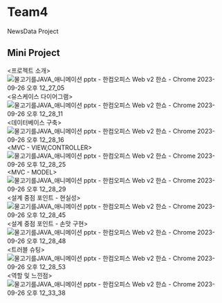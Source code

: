 # Team4
NewsData Project
## Mini Project 

<프로젝트 소개>
![물고기를JAVA_애니메이션 pptx - 한컴오피스 Web v2 한쇼 - Chrome 2023-09-26 오후 12_27_05](https://github.com/2023-SMHRD-IS-BigData2/FISH_JAVA_TEAM4/assets/145407027/1aa560c4-188f-40c5-a10d-72a94efca181)
<유스케이스 다이어그램>
![물고기를JAVA_애니메이션 pptx - 한컴오피스 Web v2 한쇼 - Chrome 2023-09-26 오후 12_28_11](https://github.com/2023-SMHRD-IS-BigData2/FISH_JAVA_TEAM4/assets/145407027/aadf7018-f158-42c5-be74-18aab3efab55)
<데이터베이스 구축>
![물고기를JAVA_애니메이션 pptx - 한컴오피스 Web v2 한쇼 - Chrome 2023-09-26 오후 12_28_16](https://github.com/2023-SMHRD-IS-BigData2/FISH_JAVA_TEAM4/assets/145407027/a1a352e2-2e97-4ae8-9cb5-0208f4623984)
<MVC - VIEW,CONTROLLER>
![물고기를JAVA_애니메이션 pptx - 한컴오피스 Web v2 한쇼 - Chrome 2023-09-26 오후 12_28_25](https://github.com/2023-SMHRD-IS-BigData2/FISH_JAVA_TEAM4/assets/145407027/1393164e-4f71-4209-9614-f663335b3472)
<MVC - MODEL>
![물고기를JAVA_애니메이션 pptx - 한컴오피스 Web v2 한쇼 - Chrome 2023-09-26 오후 12_28_29](https://github.com/2023-SMHRD-IS-BigData2/FISH_JAVA_TEAM4/assets/145407027/5ed9c69a-1ab3-4d0a-abea-f6c917e436e2)
<설계 중점 포인트 - 현실성>
![물고기를JAVA_애니메이션 pptx - 한컴오피스 Web v2 한쇼 - Chrome 2023-09-26 오후 12_28_45](https://github.com/2023-SMHRD-IS-BigData2/FISH_JAVA_TEAM4/assets/145407027/f72b3e03-e295-46de-8525-f3d14dad408c)
<설계 중점 포인트 - 손맛 구현> 
![물고기를JAVA_애니메이션 pptx - 한컴오피스 Web v2 한쇼 - Chrome 2023-09-26 오후 12_28_48](https://github.com/2023-SMHRD-IS-BigData2/FISH_JAVA_TEAM4/assets/145407027/5233381e-c209-4538-9a0f-0594d23a5211)
<트러블 슈팅>
![물고기를JAVA_애니메이션 pptx - 한컴오피스 Web v2 한쇼 - Chrome 2023-09-26 오후 12_28_53](https://github.com/2023-SMHRD-IS-BigData2/FISH_JAVA_TEAM4/assets/145407027/820209c3-83cb-4177-96b0-46b9c420f052)
<역할 및 느낀점>
![물고기를JAVA_애니메이션 pptx - 한컴오피스 Web v2 한쇼 - Chrome 2023-09-26 오후 12_33_38](https://github.com/2023-SMHRD-IS-BigData2/FISH_JAVA_TEAM4/assets/145407027/256d0347-8bac-46f7-9a95-bc6c767a7c18)
